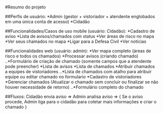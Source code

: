 #Resumo do projeto

##Perfis de usuário:
	*Admin (gestor + vistoriador + atendente englobados em uma única conta de acesso)
	*Cidadão

##Funcionalidades/Casos de uso mobile (usuário: Cidadão):
    *Cadastro de aviso
    *Lista de avisos/chamados com status
    *Ver áreas de risco no mapa
    *Ver seus chamados no mapa
    *Ligar para a Defesa Civil
    *Ver notícias

##Funcionalidades web (usuário: admin):
    *Ver mapa completo (áreas de risco e todos os chamados)
    *Processar avisos (criando chamado)
    ..*Formulário de criação de chamado (somente campos que a atendente pode preencher)
    *Lista de avisos
    *Lista de chamados
    *Atribuir chamados a equipes de vistoriadores
    ..*Lista de chamados com atalho para atribuir equipe ou editar chamado no formulario
    *Cadastro de vistoriadores
    *Gerenciar chamados (Atualizar o chamado sem concluir ou finalizar se não houver necessidade de retorno)
    ..*Formulário completo do chamado
    
##Fluxos:
Cidadão envia aviso => Admin analisa aviso => {
    Se o aviso procede, Admin liga para o cidadão para coletar mais informações e criar o chamado
}